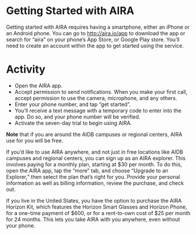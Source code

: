 
# Getting Started with AIRA

Getting started with AIRA requires having a smartphone, either an iPhone or an Android phone. You can go to <http://aira.io/app> to download the app or search for “aira” on your phone’s App Store, or Google Play store. You’ll need to create an account within the app to get started using the service.

# Activity

-   Open the AIRA app.
-   Accept permission to send notifications. When you make your first call, accept permission to use the camera, microphone, and any others.
-   Enter your phone number, and tap “get started”.
-   You’ll receive a text message with a temporary code to enter into the app. Do so, and your phone number will be verified.
-   Activate the seven-day trial to begin using AIRA.

**Note** that if you are around the AIDB campuses or regional centers, AIRA use for you will be free.

If you’d like to use AIRA anywhere, and not just in free locations like AIDB campuses and regional centers, you can sign up as an AIRA explorer. This involves paying for a monthly plan, starting at $30 per month. To do this, open the AIRA app, tap the “more” tab, and choose “Upgrade to an Explorer,” then select the plan that’s right for you. Provide your personal information as well as billing information, review the purchase, and check out.

If you live in the United States, you have the option to purchase the AIRA Horizon Kit, which features the Horizon Smart Glasses and Horizon Phone, for a one-time payment of $600, or for a rent-to-own cost of $25 per month for 24 months. This lets you take AIRA with you anywhere, even without your phone.
